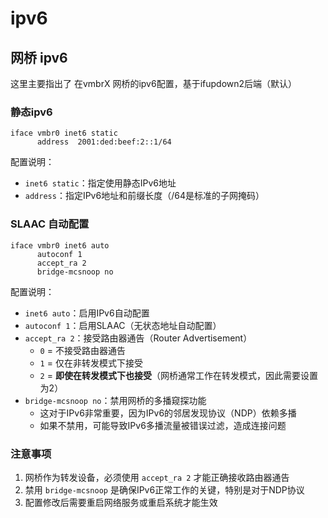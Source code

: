 # ipv6

## 网桥  ipv6
这里主要指出了 在vmbrX 网桥的ipv6配置，基于ifupdown2后端（默认）

### 静态ipv6
```
iface vmbr0 inet6 static
      address  2001:ded:beef:2::1/64
```
配置说明：
- `inet6 static`：指定使用静态IPv6地址
- `address`：指定IPv6地址和前缀长度（/64是标准的子网掩码）

### SLAAC 自动配置
```
iface vmbr0 inet6 auto
      autoconf 1
      accept_ra 2
      bridge-mcsnoop no
```
配置说明：
- `inet6 auto`：启用IPv6自动配置
- `autoconf 1`：启用SLAAC（无状态地址自动配置）
- `accept_ra 2`：接受路由器通告（Router Advertisement）
  - `0` = 不接受路由器通告
  - `1` = 仅在非转发模式下接受
  - `2` = **即使在转发模式下也接受**（网桥通常工作在转发模式，因此需要设置为2）
- `bridge-mcsnoop no`：禁用网桥的多播窥探功能
  - 这对于IPv6非常重要，因为IPv6的邻居发现协议（NDP）依赖多播
  - 如果不禁用，可能导致IPv6多播流量被错误过滤，造成连接问题

### 注意事项
1. 网桥作为转发设备，必须使用 `accept_ra 2` 才能正确接收路由器通告
2. 禁用 `bridge-mcsnoop` 是确保IPv6正常工作的关键，特别是对于NDP协议
3. 配置修改后需要重启网络服务或重启系统才能生效
